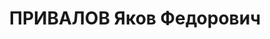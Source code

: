 ---
title: ПРИВАЛОВ Яков Федорович
description: 'Род. в 1903, с. Новоселицкое, русский, обр.: среднее, бывший член ВКП(б).
  Проживал: Новоселицкий р-н, с. Новоселицкое. Зав. районо

  Арестован 23.08.1937. Приговор: ВМН. Расстрелян'
---